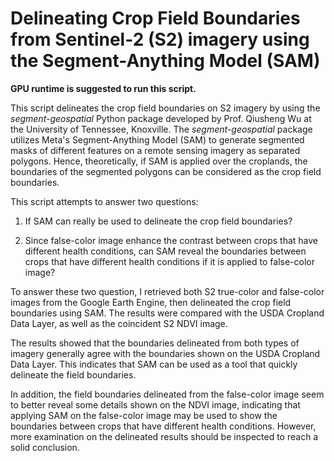 # Delineating Crop Field Boundaries from Sentinel-2 (S2) imagery using the Segment-Anything Model (SAM)

**GPU runtime is suggested to run this script.**

This script delineates the crop field boundaries on S2 imagery by using the <i>segment-geospatial</i> Python package developed by Prof. Qiusheng Wu at the University of Tennessee, Knoxville. The <i>segment-geospatial</i> package utilizes Meta's Segment-Anything Model (SAM) to generate segmented masks of different features on a remote sensing imagery as separated polygons. Hence, theoretically, if SAM is applied over the croplands, the boundaries of the segmented polygons can be considered as the crop field boundaries.


This script attempts to answer two questions:    
1. If SAM can really be used to delineate the crop field boundaries?

2. Since false-color image enhance the contrast between crops that have different health conditions, can SAM reveal the boundaries between crops that have different health conditions if it is applied to false-color image?

To answer these two question, I retrieved both S2 true-color and false-color images from the Google Earth Engine, then delineated the crop field boundaries using SAM. The results were compared with the USDA Cropland Data Layer, as well as the coincident S2 NDVI image. 

The results showed that the boundaries delineated from both types of imagery generally agree with the boundaries shown on the USDA Cropland Data Layer. This indicates that SAM can be used as a tool that quickly delineate the field boundaries.

In addition, the field boundaries delineated from the false-color image seem to better reveal some details shown on the NDVI image, indicating that applying SAM on the false-color image may be used to show the boundaries between crops that have different health conditions. However, more examination on the delineated results should be inspected to reach a solid conclusion.



